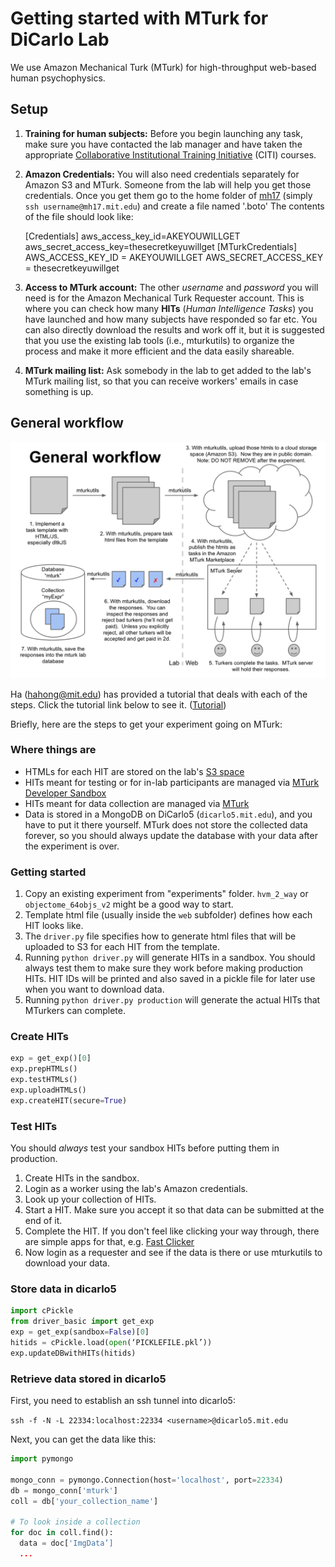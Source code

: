 # Getting started with MTurk for DiCarlo Lab

We use Amazon Mechanical Turk (MTurk) for high-throughput web-based human psychophysics.

## Setup

1. **Training for human subjects:** Before you begin launching any task, make sure you have contacted the lab manager and have taken the appropriate [Collaborative Institutional Training Initiative](http://couhes.mit.edu/training-research-involving-human-subjects) (CITI) courses. 

2. **Amazon Credentials:** You will also need credentials separately for Amazon S3 and MTurk. Someone from the lab will help you get those credentials. Once you get them go to the home folder of [mh17](http://mindhive.mit.edu/intro) (simply `ssh username@mh17.mit.edu`) and create a file named '.boto' The contents of the file should look like:

    [Credentials]
    aws_access_key_id=AKEYOUWILLGET
    aws_secret_access_key=thesecretkeyuwillget
    [MTurkCredentials]
    AWS_ACCESS_KEY_ID = AKEYOUWILLGET
    AWS_SECRET_ACCESS_KEY = thesecretkeyuwillget

3. **Access to MTurk account:** The other _username_ and _password_ you will need is for the Amazon Mechanical Turk Requester account. This is where you can check how many **HITs** (_Human Intelligence Tasks_) you have launched and how many subjects have responded so far etc. You can also directly download the results and work off it, but it is suggested that you use the existing lab tools (i.e., mturkutils) to organize the process and make it more efficient and the data easily shareable.

4. **MTurk mailing list:** Ask somebody in the lab to get added to the lab's MTurk mailing list, so that you can receive workers' emails in case something is up.

## General workflow

![General Workflow](general_workflow.png)

Ha (hahong@mit.edu) has provided a tutorial that deals with each of the steps. Click the tutorial link below to see it. ([Tutorial](https://github.com/dicarlolab/mturkutils/blob/master/tutorials/Hands-on%20tutorial.pdf))

Briefly, here are the steps to get your experiment going on MTurk:

### Where things are

- HTMLs for each HIT are stored on the lab's [S3 space](https://aws.amazon.com/)
- HITs meant for testing or for in-lab participants are managed via [MTurk Developer Sandbox](https://workersandbox.mturk.com)
- HITs meant for data collection are managed via [MTurk](https://www.mturk.com)
- Data is stored in a MongoDB on DiCarlo5 (`dicarlo5.mit.edu`), and you have to put it there yourself. MTurk does not store the collected data forever, so you should always update the database with your data after the experiment is over.

### Getting started

1. Copy an existing experiment from "experiments" folder. `hvm_2_way` or `objectome_64objs_v2` might be a good way to start.
2. Template html file (usually inside the `web` subfolder) defines how each HIT looks like.
3. The `driver.py` file specifies how to generate html files that will be uploaded to S3 for each HIT from the template.
4. Running `python driver.py` will generate HITs in a sandbox. You should always test them to make sure they work before making production HITs. HIT IDs will be printed and also saved in a pickle file for later use when you want to download data.
5. Running `python driver.py production` will generate the actual HITs that MTurkers can complete.

### Create HITs

```python
exp = get_exp()[0]
exp.prepHTMLs()
exp.testHTMLs()
exp.uploadHTMLs()
exp.createHIT(secure=True)
```

### Test HITs

You should *always* test your sandbox HITs before putting them in production.

1. Create HITs in the sandbox.
2. Login as a worker using the lab's Amazon credentials.
3. Look up your collection of HITs.
4. Start a HIT. Make sure you accept it so that data can be submitted at the end of it.
5. Complete the HIT. If you don't feel like clicking your way through, there are simple apps for that, e.g. [Fast Clicker](http://www.murgaa.com/fast-clicker/)
6. Now login as a requester and see if the data is there or use mturkutils to download your data.

### Store data in dicarlo5

```python
import cPickle
from driver_basic import get_exp 
exp = get_exp(sandbox=False)[0]
hitids = cPickle.load(open(‘PICKLEFILE.pkl’))
exp.updateDBwithHITs(hitids)
```

### Retrieve data stored in dicarlo5

First, you need to establish an ssh tunnel into dicarlo5:

`ssh -f -N -L 22334:localhost:22334 <username>@dicarlo5.mit.edu`

Next, you can get the data like this:

```python
import pymongo

mongo_conn = pymongo.Connection(host='localhost', port=22334)
db = mongo_conn['mturk']
coll = db['your_collection_name']

# To look inside a collection
for doc in coll.find():
  data = doc['ImgData’]
  ...
```

